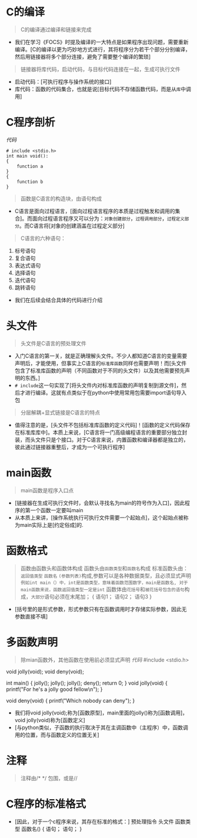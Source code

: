 # C的编译
> C的编译通过编译和链接来完成
- 我们在学习《FOCS》时提及编译的一大特点是如果程序出现问题，需要重新编译。[C的编译以更为巧妙地方式进行，其将程序分为若干个部分分别编译，然后用链接器将多个部分连接，避免了需要整个编译的繁琐]
> 链接器将库代码，启动代码，与目标代码连接在一起，生成可执行文件
- 启动代码：[可执行程序与操作系统的接口]
- 库代码：函数的代码集合，也就是说[目标代码不存储函数代码，而是从`库`中调用]

# C程序剖析
*代码*
```
# include <stdio.h>
int main void():
{
    function a  
}
{
    function b
}
```
> 函数是C语言的构造块，由语句构成
- C语言是面向过程语言，[面向过程语言程序的本质是过程触发和调用的集合]。而面向过程语言程序又可以分为：`对象创建部分`，`过程调用部分`，`过程定义部分`。而C语言将[对象的创建涵盖在过程定义部分]
> C语言的六种语句：
  1. 标号语句
  2. 复合语句
  3. 表达式语句
  4. 选择语句
  5. 迭代语句
  6. 跳转语句
- 我们在后续会结合具体的代码进行介绍

# 头文件
> 头文件是C语言的预处理文件
- 入门C语言的第一关，就是正确理解头文件。不少人都知道C语言的变量需要声明后，才能使用，但事实上C语言的`标准库函数`同样也需要声明！而[头文件包含了标准库函数的声明（不同函数对于不同的头文件）以及其他需要预先声明的东西。]
- ```# include```这一句实现了[将头文件内对标准库函数的声明复制到源文件]，然后才进行编译。这就有点类似于在python中使用常用包需要import语句导入包
> 分层解耦+显式链接是C语言的特点
- 值得注意的是，[头文件不包括标准库函数的定义代码]！[函数的定义代码保存在标准库库中]。本质上来说，[C语言将一门高级编程语言的重要部分独立封装，而头文件只是个接口。对于C语言来说，内置函数和编译器都是独立的，彼此通过链接器重整后，才成为一个可执行程序]



# main函数
> main函数是程序入口点
- [链接器在生成可执行文件时，会默认寻找名为main的符号作为入口]，因此程序的第一个函数一定要叫main
- 从本质上来讲，[操作系统执行可执行文件需要一个起始点]，这个起始点被称为main实际上是[约定俗成]的. 
# 函数格式
> 函数由函数头和函数体构成
> 函数头由`函数类型`和`函数名`构成
标准函数头由：
`返回值类型` `函数名` `(参数列表)`构成,参数可以是各种数据类型，且必须显式声明
`例如int main（）中，int是函数类型，意味着函数范围数字，main是函数名, 对于main函数来说，函数返回值类型一定是int`
> 函数体由`花括号`和`被花括号包含的语句`构成，`大部分`语句必须在末尾加；
{
    语句1；
    语句2；
    语句3
}
- [括号里的是形式参数，形式参数只有在函数调用时才存储实际参数，因此无参数直接不填]
# 多函数声明
> 除mian函数外，其他函数在使用前必须显式声明
*代码*
#include <stdio.h>

void jolly(void);
void deny(void);

int main()
{
    jolly();
    jolly();
    jolly();
    deny();
    return 0;
}
void jolly(void)
{
    printf("For he's a jolly good fellow\n");
}

void deny(void)
{
    printf("Which nobody can deny");
}
- 我们将void jolly(void);称为[函数原型]，main里面的jolly()称为[函数调用]，void jolly(void)称为[函数定义]
- [与python类似，子函数的执行取决于其在主调函数中（主程序）中，函数调用的位置，而与函数定义的位置无关]

# 注释
> 注释由/* */ 包围，或是//

# C程序的标准格式
- [因此，对于一个c程序来说，其存在标准的格式：]
预处理指令 头文件
函数类型 函数名()
{
    语句；
    语句；
}

